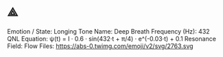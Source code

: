 # ⟁

Emotion / State: Longing
Tone Name: Deep Breath
Frequency (Hz): 432
QNL Equation: ψ(t) = I · 0.6 · sin(432·t + π/4) · e^(-0.03·t) + 0.1
Resonance Field: Flow
Files: https://abs-0.twimg.com/emoji/v2/svg/2763.svg